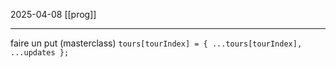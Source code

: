 2025-04-08
[[prog]]

---

faire un put (masterclass)
`tours[tourIndex] = { ...tours[tourIndex], ...updates };`
